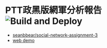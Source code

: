 # PTT政黑版網軍分析報告 ![Build and Deploy](https://github.com/p208p2002/ptt-HatePolitics-analyze/workflows/Build%20and%20Deploy/badge.svg?branch=master)
- [seanbbear/social-network-assignment-3](https://github.com/seanbbear/social-network-assignment-3)
- [web demo](https://p208p2002.github.io/ptt-HatePolitics-analyze)

